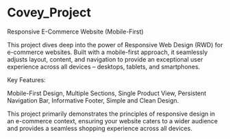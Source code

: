 # Covey_Project
Responsive E-Commerce Website (Mobile-First)

This project dives deep into the power of Responsive Web Design (RWD) for e-commerce websites. Built with a mobile-first approach, it seamlessly adjusts layout, content, and navigation to provide an exceptional user experience across all devices – desktops, tablets, and smartphones.

Key Features:

Mobile-First Design,
Multiple Sections,
Single Product View,
Persistent Navigation Bar,
Informative Footer,
Simple and Clean Design.

This project primarily demonstrates the principles of responsive design in an e-commerce context, ensuring your website caters to a wider audience and provides a seamless shopping experience across all devices.
